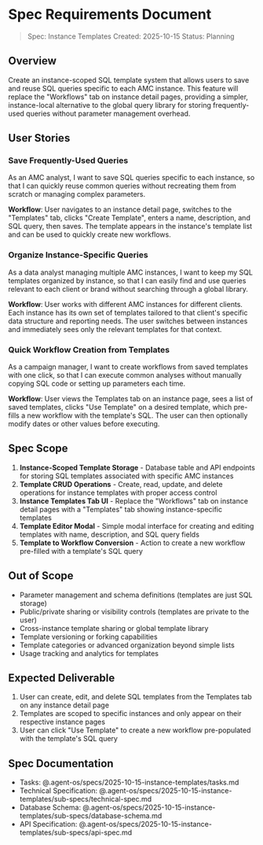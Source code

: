 # Spec Requirements Document

> Spec: Instance Templates
> Created: 2025-10-15
> Status: Planning

## Overview

Create an instance-scoped SQL template system that allows users to save and reuse SQL queries specific to each AMC instance. This feature will replace the "Workflows" tab on instance detail pages, providing a simpler, instance-local alternative to the global query library for storing frequently-used queries without parameter management overhead.

## User Stories

### Save Frequently-Used Queries

As an AMC analyst, I want to save SQL queries specific to each instance, so that I can quickly reuse common queries without recreating them from scratch or managing complex parameters.

**Workflow**: User navigates to an instance detail page, switches to the "Templates" tab, clicks "Create Template", enters a name, description, and SQL query, then saves. The template appears in the instance's template list and can be used to quickly create new workflows.

### Organize Instance-Specific Queries

As a data analyst managing multiple AMC instances, I want to keep my SQL templates organized by instance, so that I can easily find and use queries relevant to each client or brand without searching through a global library.

**Workflow**: User works with different AMC instances for different clients. Each instance has its own set of templates tailored to that client's specific data structure and reporting needs. The user switches between instances and immediately sees only the relevant templates for that context.

### Quick Workflow Creation from Templates

As a campaign manager, I want to create workflows from saved templates with one click, so that I can execute common analyses without manually copying SQL code or setting up parameters each time.

**Workflow**: User views the Templates tab on an instance page, sees a list of saved templates, clicks "Use Template" on a desired template, which pre-fills a new workflow with the template's SQL. The user can then optionally modify dates or other values before executing.

## Spec Scope

1. **Instance-Scoped Template Storage** - Database table and API endpoints for storing SQL templates associated with specific AMC instances
2. **Template CRUD Operations** - Create, read, update, and delete operations for instance templates with proper access control
3. **Instance Templates Tab UI** - Replace the "Workflows" tab on instance detail pages with a "Templates" tab showing instance-specific templates
4. **Template Editor Modal** - Simple modal interface for creating and editing templates with name, description, and SQL query fields
5. **Template to Workflow Conversion** - Action to create a new workflow pre-filled with a template's SQL query

## Out of Scope

- Parameter management and schema definitions (templates are just SQL storage)
- Public/private sharing or visibility controls (templates are private to the user)
- Cross-instance template sharing or global template library
- Template versioning or forking capabilities
- Template categories or advanced organization beyond simple lists
- Usage tracking and analytics for templates

## Expected Deliverable

1. User can create, edit, and delete SQL templates from the Templates tab on any instance detail page
2. Templates are scoped to specific instances and only appear on their respective instance pages
3. User can click "Use Template" to create a new workflow pre-populated with the template's SQL query

## Spec Documentation

- Tasks: @.agent-os/specs/2025-10-15-instance-templates/tasks.md
- Technical Specification: @.agent-os/specs/2025-10-15-instance-templates/sub-specs/technical-spec.md
- Database Schema: @.agent-os/specs/2025-10-15-instance-templates/sub-specs/database-schema.md
- API Specification: @.agent-os/specs/2025-10-15-instance-templates/sub-specs/api-spec.md
